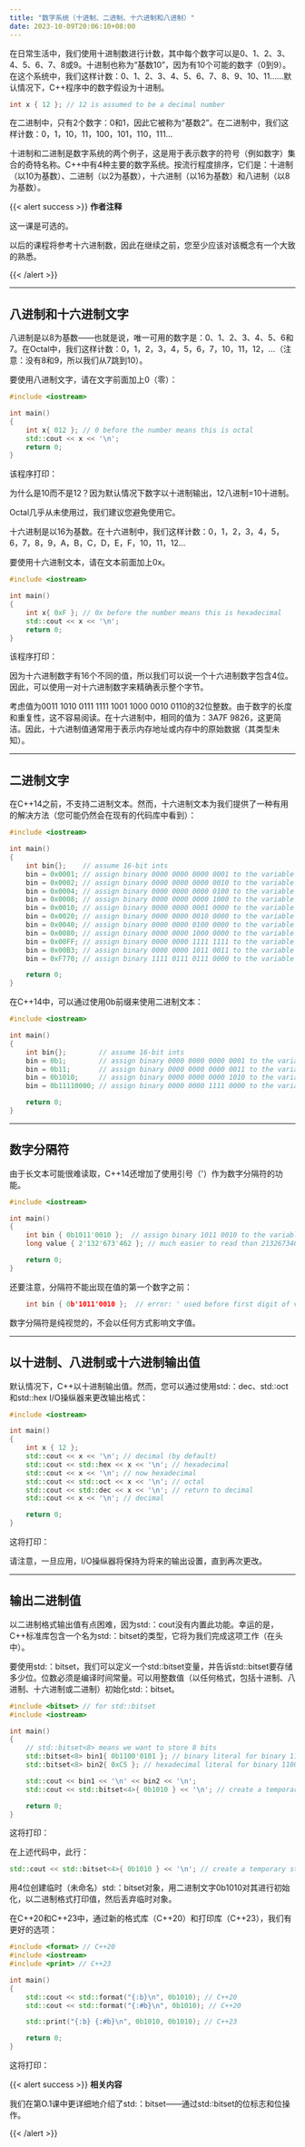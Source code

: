 ```yaml
---
title: "数字系统（十进制、二进制、十六进制和八进制）"
date: 2023-10-09T20:06:10+08:00
---
```


在日常生活中，我们使用十进制数进行计数，其中每个数字可以是0、1、2、3、4、5、6、7、8或9。十进制也称为“基数10”，因为有10个可能的数字（0到9）。在这个系统中，我们这样计数：0、1、2、3、4、5、6、7、8、9、10、11……默认情况下，C++程序中的数字假设为十进制。

```C++
int x { 12 }; // 12 is assumed to be a decimal number
```

在二进制中，只有2个数字：0和1，因此它被称为“基数2”。在二进制中，我们这样计数：0，1，10，11，100，101，110，111…

十进制和二进制是数字系统的两个例子，这是用于表示数字的符号（例如数字）集合的奇特名称。C++中有4种主要的数字系统。按流行程度排序，它们是：十进制（以10为基数）、二进制（以2为基数），十六进制（以16为基数）和八进制（以8为基数）。

{{< alert success >}}
**作者注释**

这一课是可选的。

以后的课程将参考十六进制数，因此在继续之前，您至少应该对该概念有一个大致的熟悉。

{{< /alert >}}

***
## 八进制和十六进制文字

八进制是以8为基数——也就是说，唯一可用的数字是：0、1、2、3、4、5、6和7。在Octal中，我们这样计数：0，1，2，3，4，5，6，7，10，11，12，…（注意：没有8和9，所以我们从7跳到10）。

要使用八进制文字，请在文字前面加上0（零）：

```C++
#include <iostream>

int main()
{
    int x{ 012 }; // 0 before the number means this is octal
    std::cout << x << '\n';
    return 0;
}
```

该程序打印：

为什么是10而不是12？因为默认情况下数字以十进制输出，12八进制=10十进制。

Octal几乎从未使用过，我们建议您避免使用它。

十六进制是以16为基数。在十六进制中，我们这样计数：0，1，2，3，4，5，6，7，8，9，A，B，C，D，E，F，10，11，12…

要使用十六进制文本，请在文本前面加上0x。

```C++
#include <iostream>

int main()
{
    int x{ 0xF }; // 0x before the number means this is hexadecimal
    std::cout << x << '\n';
    return 0;
}
```

该程序打印：

因为十六进制数字有16个不同的值，所以我们可以说一个十六进制数字包含4位。因此，可以使用一对十六进制数字来精确表示整个字节。

考虑值为0011 1010 0111 1111 1001 1000 0010 0110的32位整数。由于数字的长度和重复性，这不容易阅读。在十六进制中，相同的值为：3A7F 9826，这更简洁。因此，十六进制值通常用于表示内存地址或内存中的原始数据（其类型未知）。

***
## 二进制文字

在C++14之前，不支持二进制文本。然而，十六进制文本为我们提供了一种有用的解决方法（您可能仍然会在现有的代码库中看到）：

```C++
#include <iostream>

int main()
{
    int bin{};    // assume 16-bit ints
    bin = 0x0001; // assign binary 0000 0000 0000 0001 to the variable
    bin = 0x0002; // assign binary 0000 0000 0000 0010 to the variable
    bin = 0x0004; // assign binary 0000 0000 0000 0100 to the variable
    bin = 0x0008; // assign binary 0000 0000 0000 1000 to the variable
    bin = 0x0010; // assign binary 0000 0000 0001 0000 to the variable
    bin = 0x0020; // assign binary 0000 0000 0010 0000 to the variable
    bin = 0x0040; // assign binary 0000 0000 0100 0000 to the variable
    bin = 0x0080; // assign binary 0000 0000 1000 0000 to the variable
    bin = 0x00FF; // assign binary 0000 0000 1111 1111 to the variable
    bin = 0x00B3; // assign binary 0000 0000 1011 0011 to the variable
    bin = 0xF770; // assign binary 1111 0111 0111 0000 to the variable

    return 0;
}
```

在C++14中，可以通过使用0b前缀来使用二进制文本：

```C++
#include <iostream>

int main()
{
    int bin{};        // assume 16-bit ints
    bin = 0b1;        // assign binary 0000 0000 0000 0001 to the variable
    bin = 0b11;       // assign binary 0000 0000 0000 0011 to the variable
    bin = 0b1010;     // assign binary 0000 0000 0000 1010 to the variable
    bin = 0b11110000; // assign binary 0000 0000 1111 0000 to the variable

    return 0;
}
```

***
## 数字分隔符

由于长文本可能很难读取，C++14还增加了使用引号（'）作为数字分隔符的功能。

```C++
#include <iostream>

int main()
{
    int bin { 0b1011'0010 };  // assign binary 1011 0010 to the variable
    long value { 2'132'673'462 }; // much easier to read than 2132673462

    return 0;
}
```

还要注意，分隔符不能出现在值的第一个数字之前：

```C++
    int bin { 0b'1011'0010 };  // error: ' used before first digit of value
```

数字分隔符是纯视觉的，不会以任何方式影响文字值。

***
## 以十进制、八进制或十六进制输出值

默认情况下，C++以十进制输出值。然而，您可以通过使用std:：dec、std:∶oct和std::hex I/O操纵器来更改输出格式：

```C++
#include <iostream>

int main()
{
    int x { 12 };
    std::cout << x << '\n'; // decimal (by default)
    std::cout << std::hex << x << '\n'; // hexadecimal
    std::cout << x << '\n'; // now hexadecimal
    std::cout << std::oct << x << '\n'; // octal
    std::cout << std::dec << x << '\n'; // return to decimal
    std::cout << x << '\n'; // decimal

    return 0;
}
```

这将打印：

请注意，一旦应用，I/O操纵器将保持为将来的输出设置，直到再次更改。

***
## 输出二进制值

以二进制格式输出值有点困难，因为std:：cout没有内置此功能。幸运的是，C++标准库包含一个名为std:：bitset的类型，它将为我们完成这项工作（在<bitset>头中）。

要使用std:：bitset，我们可以定义一个std:∶bitset变量，并告诉std::bitset要存储多少位。位数必须是编译时间常量。可以用整数值（以任何格式，包括十进制、八进制、十六进制或二进制）初始化std:：bitset。

```C++
#include <bitset> // for std::bitset
#include <iostream>

int main()
{
	// std::bitset<8> means we want to store 8 bits
	std::bitset<8> bin1{ 0b1100'0101 }; // binary literal for binary 1100 0101
	std::bitset<8> bin2{ 0xC5 }; // hexadecimal literal for binary 1100 0101

	std::cout << bin1 << '\n' << bin2 << '\n';
	std::cout << std::bitset<4>{ 0b1010 } << '\n'; // create a temporary std::bitset and print it

	return 0;
}
```

这将打印：

在上述代码中，此行：

```C++
std::cout << std::bitset<4>{ 0b1010 } << '\n'; // create a temporary std::bitset and print it
```

用4位创建临时（未命名）std:：bitset对象，用二进制文字0b1010对其进行初始化，以二进制格式打印值，然后丢弃临时对象。

在C++20和C++23中，通过新的格式库（C++20）和打印库（C++23），我们有更好的选项：

```C++
#include <format> // C++20
#include <iostream>
#include <print> // C++23

int main()
{
    std::cout << std::format("{:b}\n", 0b1010); // C++20
    std::cout << std::format("{:#b}\n", 0b1010); // C++20

    std::print("{:b} {:#b}\n", 0b1010, 0b1010); // C++23

    return 0;
}
```

这将打印：

{{< alert success >}}
**相关内容**

我们在第O.1课中更详细地介绍了std:：bitset——通过std:∶bitset的位标志和位操作。

{{< /alert >}}

